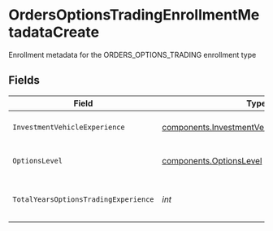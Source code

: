 # OrdersOptionsTradingEnrollmentMetadataCreate

Enrollment metadata for the ORDERS_OPTIONS_TRADING enrollment type


## Fields

| Field                                                                                                        | Type                                                                                                         | Required                                                                                                     | Description                                                                                                  | Example                                                                                                      |
| ------------------------------------------------------------------------------------------------------------ | ------------------------------------------------------------------------------------------------------------ | ------------------------------------------------------------------------------------------------------------ | ------------------------------------------------------------------------------------------------------------ | ------------------------------------------------------------------------------------------------------------ |
| `InvestmentVehicleExperience`                                                                                | [components.InvestmentVehicleExperienceCreate](../../models/components/investmentvehicleexperiencecreate.md) | :heavy_check_mark:                                                                                           | Investment vehicle experience                                                                                |                                                                                                              |
| `OptionsLevel`                                                                                               | [components.OptionsLevel](../../models/components/optionslevel.md)                                           | :heavy_check_mark:                                                                                           | Requested options level                                                                                      | LEVEL_1_BASIC_DIRECTIONAL_TRADES                                                                             |
| `TotalYearsOptionsTradingExperience`                                                                         | *int*                                                                                                        | :heavy_check_mark:                                                                                           | Total years of options trading experience                                                                    | 0                                                                                                            |